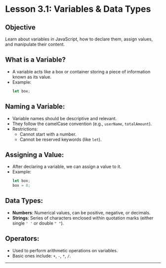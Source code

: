 # Lesson 3.1: Variables & Data Types

## Objective
Learn about variables in JavaScript, how to declare them, assign values, and manipulate their content.


## What is a Variable?
- A variable acts like a box or container storing a piece of information known as its value.
- Example: 
    ```javascript
    let box;
    ```

## Naming a Variable:
- Variable names should be descriptive and relevant.
- They follow the camelCase convention (e.g., `userName`, `totalAmount`).
- Restrictions: 
    - Cannot start with a number.
    - Cannot be reserved keywords (like `let`).

## Assigning a Value:
- After declaring a variable, we can assign a value to it.
- Example: 
    ```javascript
    let box;
    box = 8;
    ```

## Data Types:
- **Numbers**: Numerical values, can be positive, negative, or decimals.
- **Strings**: Series of characters enclosed within quotation marks (either single `' '` or double `" "`).

## Operators:
- Used to perform arithmetic operations on variables.
- Basic ones include: `+`, `-`, `*`, `/`.

---
